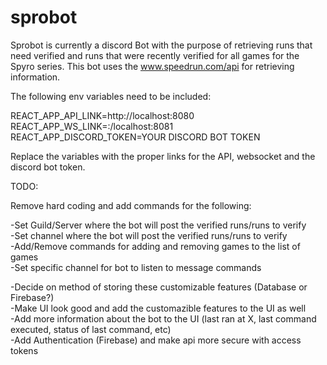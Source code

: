 # sprobot

Sprobot is currently a discord Bot with the purpose of retrieving runs that need verified and runs that were recently verified for all games for the Spyro series. This bot uses the www.speedrun.com/api for retrieving information.  

The following env variables need to be included:  

REACT_APP_API_LINK=http://localhost:8080  
REACT_APP_WS_LINK=:/localhost:8081  
REACT_APP_DISCORD_TOKEN=YOUR DISCORD BOT TOKEN  

Replace the variables with the proper links for the API, websocket and the discord bot token.  

TODO:  

Remove hard coding and add commands for the following:  

-Set Guild/Server where the bot will post the verified runs/runs to verify  
-Set channel where the bot will post the verified runs/runs to verify  
-Add/Remove commands for adding and removing games to the list of games  
-Set specific channel for bot to listen to message commands  


-Decide on method of storing these customizable features (Database or Firebase?)  
-Make UI look good and add the customazible features to the UI as well  
-Add more information about the bot to the UI (last ran at X, last command executed, status of last command, etc)  
-Add Authentication (Firebase) and make api more secure with access tokens  




